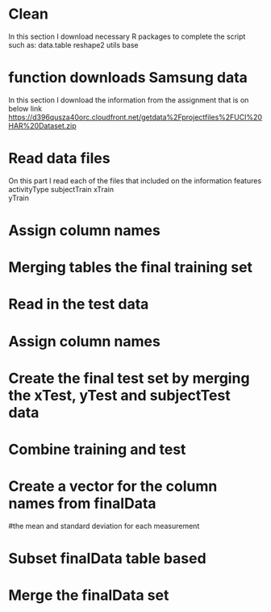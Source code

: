 # Clean
In this section  I download necessary R packages  to complete the script such as:
data.table
reshape2
utils
base

# function downloads Samsung data

In this section   I download the information from the assignment that is on below link https://d396qusza40orc.cloudfront.net/getdata%2Fprojectfiles%2FUCI%20HAR%20Dataset.zip  
# Read data files
On this part I read  each of the files that included on the information 
features     
 activityType
 subjectTrain 
 xTrain       
 yTrain      
# Assign column names
# Merging tables the final training set
# Read in the test data
# Assign column names
# Create the final test set by merging the xTest, yTest and subjectTest data
# Combine training and test
# Create a vector for the column names from finalData
#the mean and standard deviation for each measurement
# Subset finalData table based
# Merge the finalData set
